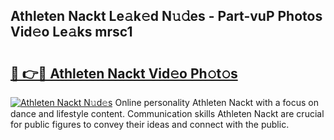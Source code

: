 ## Athleten Nackt Le𝚊k𝚎d N𝚞𝚍es - Part-vuP Photos Vid𝚎o Le𝚊ks mrsc1

# <h2><a href="http://fb0na6b.evod.top/?m=Athleten+Nackt">🔗 👉🔴 Athleten Nackt Vid𝚎o Ph𝚘t𝚘s</a></h2>

[![Athleten Nackt N𝚞d𝚎s](https://i.imgur.com/8V9OHl7.gif)](http://fb0na6b.evod.top/?m=Athleten+Nackt)
Online personality Athleten Nackt with a focus on dance and lifestyle content. Communication skills Athleten Nackt are crucial for public figures to convey their ideas and connect with the public. 
